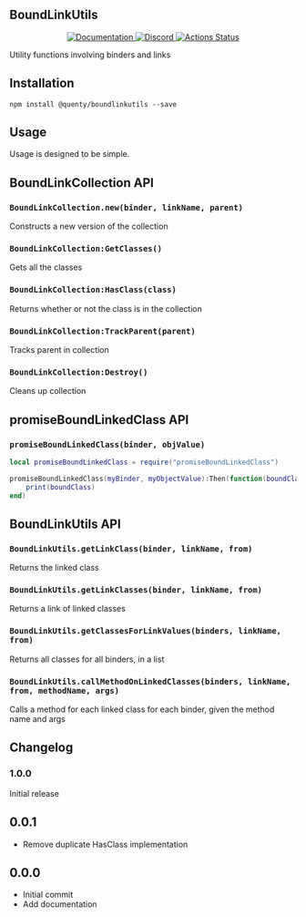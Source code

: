 ## BoundLinkUtils
<div align="center">
  <a href="http://quenty.github.io/api/">
    <img src="https://img.shields.io/badge/docs-website-green.svg" alt="Documentation" />
  </a>
  <a href="https://discord.gg/mhtGUS8">
    <img src="https://img.shields.io/badge/discord-nevermore-blue.svg" alt="Discord" />
  </a>
  <a href="https://github.com/Quenty/NevermoreEngine/actions">
    <img src="https://github.com/Quenty/NevermoreEngine/workflows/lint/badge.svg" alt="Actions Status" />
  </a>
</div>

Utility functions involving binders and links

## Installation
```
npm install @quenty/boundlinkutils --save
```

## Usage
Usage is designed to be simple.

## BoundLinkCollection API

### `BoundLinkCollection.new(binder, linkName, parent)`
Constructs a new version of the collection

### `BoundLinkCollection:GetClasses()`
Gets all the classes

### `BoundLinkCollection:HasClass(class)`
Returns whether or not the class is in the collection

### `BoundLinkCollection:TrackParent(parent)`
Tracks parent in collection

### `BoundLinkCollection:Destroy()`
Cleans up collection

## promiseBoundLinkedClass API

### `promiseBoundLinkedClass(binder, objValue)`

```lua
local promiseBoundLinkedClass = require("promiseBoundLinkedClass")

promiseBoundLinkedClass(myBinder, myObjectValue):Then(function(boundClass)
    print(boundClass)
end)
```

## BoundLinkUtils API

### `BoundLinkUtils.getLinkClass(binder, linkName, from)`
Returns the linked class

### `BoundLinkUtils.getLinkClasses(binder, linkName, from)`
Returns a link of linked classes

### `BoundLinkUtils.getClassesForLinkValues(binders, linkName, from)`
Returns all classes for all binders, in a list

### `BoundLinkUtils.callMethodOnLinkedClasses(binders, linkName, from, methodName, args)`
Calls a method for each linked class for each binder, given the method name and args

## Changelog

### 1.0.0
Initial release

## 0.0.1
- Remove duplicate HasClass implementation

## 0.0.0
- Initial commit
- Add documentation